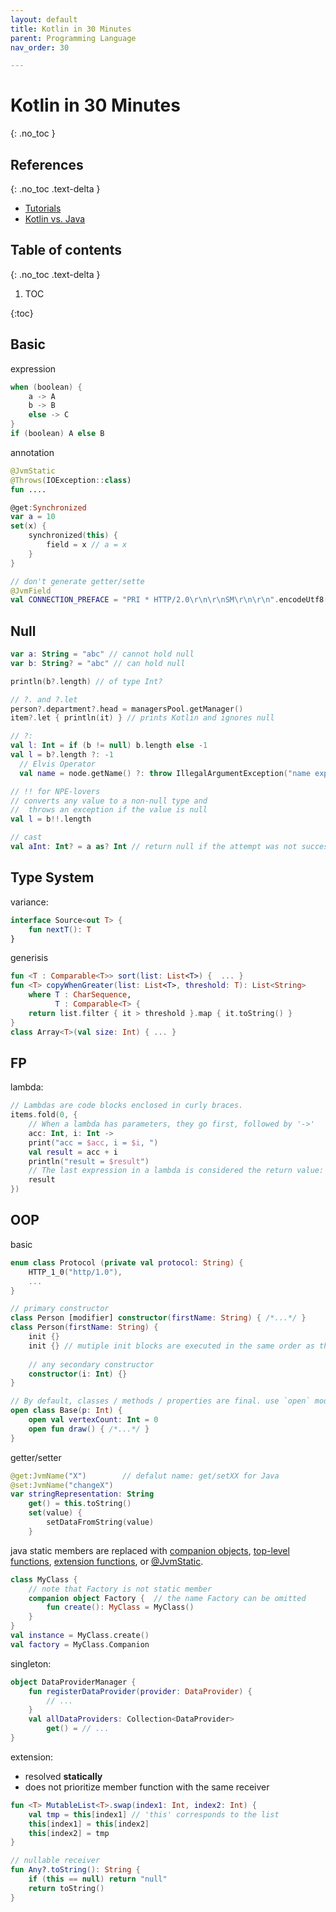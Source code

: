 ```yaml
---
layout: default
title: Kotlin in 30 Minutes
parent: Programming Language
nav_order: 30

---
```


# Kotlin in 30 Minutes
{: .no_toc }

## References
{: .no_toc .text-delta }

- [Tutorials](https://kotlinlang.org/docs/reference/basic-syntax.html)
- [Kotlin vs. Java](https://kotlinlang.org/docs/reference/comparison-to-java.html)

## Table of contents
{: .no_toc .text-delta }

1. TOC

{:toc}

## Basic

expression

```kotlin
when (boolean) {
    a -> A
    b -> B
    else -> C
}
if (boolean) A else B
```

annotation

```kotlin
@JvmStatic
@Throws(IOException::class)
fun ....

@get:Synchronized
var a = 10
set(x) {
    synchronized(this) {
        field = x // a = x
    }
}

// don't generate getter/sette
@JvmField
val CONNECTION_PREFACE = "PRI * HTTP/2.0\r\n\r\nSM\r\n\r\n".encodeUtf8()
```

## Null

```kotlin
var a: String = "abc" // cannot hold null
var b: String? = "abc" // can hold null

println(b?.length) // of type Int?

// ?. and ?.let
person?.department?.head = managersPool.getManager()
item?.let { println(it) } // prints Kotlin and ignores null

// ?:
val l: Int = if (b != null) b.length else -1
val l = b?.length ?: -1
  // Elvis Operator
  val name = node.getName() ?: throw IllegalArgumentException("name expected")

// !! for NPE-lovers
// converts any value to a non-null type and 
//  throws an exception if the value is null
val l = b!!.length

// cast
val aInt: Int? = a as? Int // return null if the attempt was not successful
```

## Type System

variance:

```kotlin
interface Source<out T> {
    fun nextT(): T
}
```

generisis

```kotlin
fun <T : Comparable<T>> sort(list: List<T>) {  ... }
fun <T> copyWhenGreater(list: List<T>, threshold: T): List<String>
    where T : CharSequence,
          T : Comparable<T> {
    return list.filter { it > threshold }.map { it.toString() }
}
class Array<T>(val size: Int) { ... }
```

## FP

lambda:

```kotlin
// Lambdas are code blocks enclosed in curly braces.
items.fold(0, { 
    // When a lambda has parameters, they go first, followed by '->'
    acc: Int, i: Int -> 
    print("acc = $acc, i = $i, ") 
    val result = acc + i
    println("result = $result")
    // The last expression in a lambda is considered the return value:
    result
})
```

## OOP

basic

```kotlin
enum class Protocol (private val protocol: String) {
    HTTP_1_0("http/1.0"),
    ...
}

// primary constructor
class Person [modifier] constructor(firstName: String) { /*...*/ }
class Person(firstName: String) { 
    init {}
    init {} // mutiple init blocks are executed in the same order as they appear
    
    // any secondary constructor
    constructor(i: Int) {}
}

// By default, classes / methods / properties are final. use `open` modifier
open class Base(p: Int) {
    open val vertexCount: Int = 0
    open fun draw() { /*...*/ }
}
```

getter/setter

```kotlin
@get:JvmName("X")        // defalut name: get/setXX for Java
@set:JvmName("changeX")
var stringRepresentation: String
    get() = this.toString()
    set(value) {
        setDataFromString(value)
    }
```

java static members are replaced with [companion objects](https://kotlinlang.org/docs/reference/object-declarations.html#companion-objects), [top-level functions](https://kotlinlang.org/docs/reference/functions.html), [extension functions](https://kotlinlang.org/docs/reference/extensions.html#extension-functions), or [@JvmStatic](https://kotlinlang.org/docs/reference/java-to-kotlin-interop.html#static-methods).

```kotlin
class MyClass {
    // note that Factory is not static member
    companion object Factory {  // the name Factory can be omitted
        fun create(): MyClass = MyClass()
    }
}
val instance = MyClass.create()
val factory = MyClass.Companion
```

singleton:

```kotlin
object DataProviderManager {
    fun registerDataProvider(provider: DataProvider) {
        // ...
    }
    val allDataProviders: Collection<DataProvider>
        get() = // ...
}
```

extension:

- resolved **statically**
- does not prioritize member function with the same receiver 

```kotlin
fun <T> MutableList<T>.swap(index1: Int, index2: Int) {
    val tmp = this[index1] // 'this' corresponds to the list
    this[index1] = this[index2]
    this[index2] = tmp
}

// nullable receiver
fun Any?.toString(): String {
    if (this == null) return "null"
    return toString()
}
```

